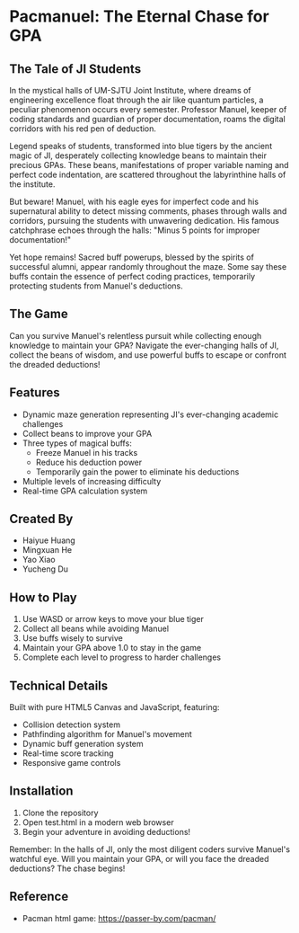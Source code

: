 # Pacmanuel: The Eternal Chase for GPA

## The Tale of JI Students

In the mystical halls of UM-SJTU Joint Institute, where dreams of engineering excellence float through the air like quantum particles, a peculiar phenomenon occurs every semester. Professor Manuel, keeper of coding standards and guardian of proper documentation, roams the digital corridors with his red pen of deduction.

Legend speaks of students, transformed into blue tigers by the ancient magic of JI, desperately collecting knowledge beans to maintain their precious GPAs. These beans, manifestations of proper variable naming and perfect code indentation, are scattered throughout the labyrinthine halls of the institute.

But beware! Manuel, with his eagle eyes for imperfect code and his supernatural ability to detect missing comments, phases through walls and corridors, pursuing the students with unwavering dedication. His famous catchphrase echoes through the halls: "Minus 5 points for improper documentation!"

Yet hope remains! Sacred buff powerups, blessed by the spirits of successful alumni, appear randomly throughout the maze. Some say these buffs contain the essence of perfect coding practices, temporarily protecting students from Manuel's deductions.

## The Game

Can you survive Manuel's relentless pursuit while collecting enough knowledge to maintain your GPA? Navigate the ever-changing halls of JI, collect the beans of wisdom, and use powerful buffs to escape or confront the dreaded deductions!

## Features

- Dynamic maze generation representing JI's ever-changing academic challenges
- Collect beans to improve your GPA
- Three types of magical buffs:
  - Freeze Manuel in his tracks
  - Reduce his deduction power
  - Temporarily gain the power to eliminate his deductions
- Multiple levels of increasing difficulty
- Real-time GPA calculation system

## Created By

- Haiyue Huang
- Mingxuan He
- Yao Xiao
- Yucheng Du

## How to Play

1. Use WASD or arrow keys to move your blue tiger
2. Collect all beans while avoiding Manuel
3. Use buffs wisely to survive
4. Maintain your GPA above 1.0 to stay in the game
5. Complete each level to progress to harder challenges

## Technical Details

Built with pure HTML5 Canvas and JavaScript, featuring:

- Collision detection system
- Pathfinding algorithm for Manuel's movement
- Dynamic buff generation system
- Real-time score tracking
- Responsive game controls

## Installation

1. Clone the repository
2. Open test.html in a modern web browser
3. Begin your adventure in avoiding deductions!

Remember: In the halls of JI, only the most diligent coders survive Manuel's watchful eye. Will you maintain your GPA, or will you face the dreaded deductions? The chase begins!

## Reference

- Pacman html game: https://passer-by.com/pacman/
